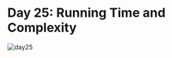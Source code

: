 # Day 25: Running Time and Complexity
![day25](https://github.com/Jaoearn/HackerrankChallenges30DaysOfCode/assets/128070861/15e1a1e1-4be1-4e34-a4e8-e78d915ac1d9)

